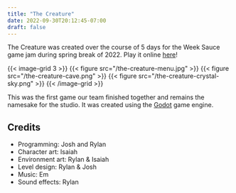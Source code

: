 ```yaml
---
title: "The Creature"
date: 2022-09-30T20:12:45-07:00
draft: false
---
```


The Creature was created over the course of 5 days for the Week Sauce game jam during spring break of 2022. Play it online [here](https://supergobo.itch.io/the-creature)!

{{< image-grid 3 >}}
{{< figure src="/the-creature-menu.jpg" >}}
{{< figure src="/the-creature-cave.png" >}}
{{< figure src="/the-creature-crystal-sky.png" >}}
{{< /image-grid >}}

<!--more-->

This was the first game our team finished together and remains the namesake for the studio. It was created using the [Godot](https://godotengine.org/) game engine.

## Credits

- Programming: Josh and Rylan
- Character art: Isaiah
- Environment art: Rylan & Isaiah
- Level design: Rylan & Josh
- Music: Em
- Sound effects: Rylan